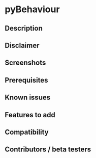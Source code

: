 # pyBehaviour

## Description
## Disclaimer
## Screenshots
## Prerequisites
## Known issues
## Features to add
## Compatibility
## Contributors / beta testers
